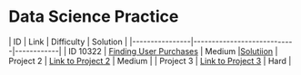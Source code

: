 # Data Science Practice
| ID           | Link                       | Difficulty | Solution | 
|----------------|----------------------------|------------|
| ID 10322    | [Finding User Purchases](https://platform.stratascratch.com/coding/10322-finding-user-purchases?code_type=1) | Medium       |[Solutiion](https://github.com/imaansh/DataSciencePractice/blob/fd37153cd0b543ad9093035167b83393ebbef514/SQL/ID%2010322.sql)
| Project 2      | [Link to Project 2](http://example.com) | Medium     |
| Project 3      | [Link to Project 3](http://example.com) | Hard       |
